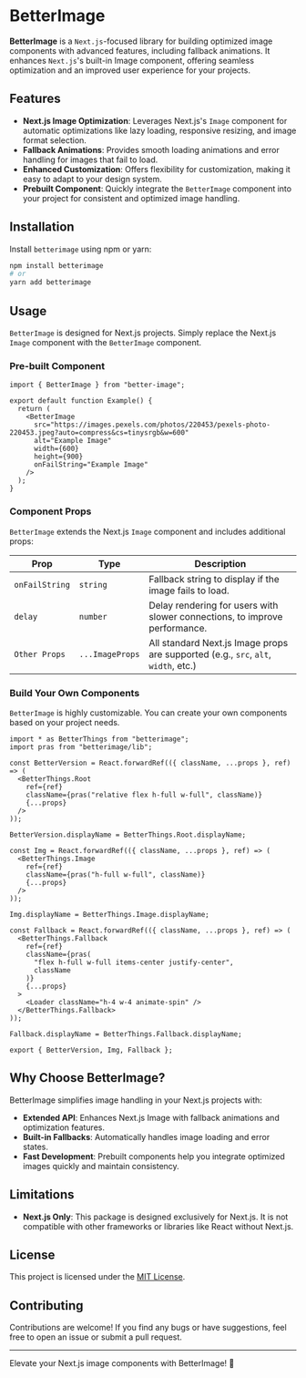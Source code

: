 # BetterImage

**BetterImage** is a `Next.js`-focused library for building optimized image components with advanced features, including fallback animations. It enhances `Next.js`'s built-in Image component, offering seamless optimization and an improved user experience for your projects.

## Features

- **Next.js Image Optimization**: Leverages Next.js's `Image` component for automatic optimizations like lazy loading, responsive resizing, and image format selection.
- **Fallback Animations**: Provides smooth loading animations and error handling for images that fail to load.
- **Enhanced Customization**: Offers flexibility for customization, making it easy to adapt to your design system.
- **Prebuilt Component**: Quickly integrate the `BetterImage` component into your project for consistent and optimized image handling.

## Installation

Install `betterimage` using npm or yarn:

```bash
npm install betterimage
# or
yarn add betterimage
```

## Usage

`BetterImage` is designed for Next.js projects. Simply replace the Next.js `Image` component with the `BetterImage` component.

### Pre-built Component

```tsx
import { BetterImage } from "better-image";

export default function Example() {
  return (
    <BetterImage
      src="https://images.pexels.com/photos/220453/pexels-photo-220453.jpeg?auto=compress&cs=tinysrgb&w=600"
      alt="Example Image"
      width={600}
      height={900}
      onFailString="Example Image"
    />
  );
}
```

### Component Props

`BetterImage` extends the Next.js `Image` component and includes additional props:

| Prop           | Type            | Description                                                                  |
| -------------- | --------------- | ---------------------------------------------------------------------------- |
| `onFailString` | `string`        | Fallback string to display if the image fails to load.                       |
| `delay`        | `number`        | Delay rendering for users with slower connections, to improve performance.   |
| `Other Props`    | `...ImageProps` | All standard Next.js Image props are supported (e.g., `src`, `alt`, `width`, etc.) |

### Build Your Own Components

`BetterImage` is highly customizable. You can create your own components based on your project needs.

```tsx
import * as BetterThings from "betterimage";
import pras from "betterimage/lib";

const BetterVersion = React.forwardRef(({ className, ...props }, ref) => (
  <BetterThings.Root
    ref={ref}
    className={pras("relative flex h-full w-full", className)}
    {...props}
  />
));

BetterVersion.displayName = BetterThings.Root.displayName;

const Img = React.forwardRef(({ className, ...props }, ref) => (
  <BetterThings.Image
    ref={ref}
    className={pras("h-full w-full", className)}
    {...props}
  />
));

Img.displayName = BetterThings.Image.displayName;

const Fallback = React.forwardRef(({ className, ...props }, ref) => (
  <BetterThings.Fallback
    ref={ref}
    className={pras(
      "flex h-full w-full items-center justify-center",
      className
    )}
    {...props}
  >
    <Loader className="h-4 w-4 animate-spin" />
  </BetterThings.Fallback>
));

Fallback.displayName = BetterThings.Fallback.displayName;

export { BetterVersion, Img, Fallback };
```

## Why Choose BetterImage?

BetterImage simplifies image handling in your Next.js projects with:

- **Extended API**: Enhances Next.js Image with fallback animations and optimization features.
- **Built-in Fallbacks**: Automatically handles image loading and error states.
- **Fast Development**: Prebuilt components help you integrate optimized images quickly and maintain consistency.

## Limitations

- **Next.js Only**: This package is designed exclusively for Next.js. It is not compatible with other frameworks or libraries like React without Next.js.

## License

This project is licensed under the [MIT License](LICENSE).

## Contributing

Contributions are welcome! If you find any bugs or have suggestions, feel free to open an issue or submit a pull request.

---

Elevate your Next.js image components with BetterImage! 🚀
